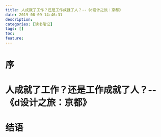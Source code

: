 ```yaml
---
title: 人成就了工作？还是工作成就了人？--《d设计之旅：京都》
date: 2019-08-09 14:46:31
description: 
categories: [读书笔记]
tags: [] 
toc: 
feature: 
---
```

# 序
<!-- more -->

# 人成就了工作？还是工作成就了人？--《d设计之旅：京都》

# 结语